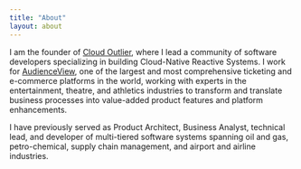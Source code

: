 ```yaml
---
title: "About"
layout: about
---
```


I am the founder of [Cloud Outlier](https://cloudoutlier.com), where I lead a community of software developers specializing in building Cloud-Native Reactive Systems.
I work for [AudienceView](https://audienceview.com/), one of the largest and most comprehensive ticketing and e-commerce platforms in the world, working with experts in the entertainment, theatre, and athletics industries to transform and translate business processes into value-added product features and platform enhancements.

I have previously served as Product Architect, Business Analyst, technical lead, and developer of multi-tiered software systems spanning oil and gas, petro-chemical, supply chain management, and airport and airline industries.





